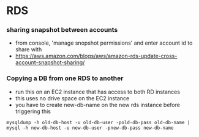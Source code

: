 RDS
===

### sharing snapshot between accounts
- from console, 'manage snopshot permissions' and enter account id to share with
- https://aws.amazon.com/blogs/aws/amazon-rds-update-cross-account-snapshot-sharing/

### Copying a DB from one RDS to another
- run this on an EC2 instance that has access to both RD instances
- this uses no drive space on the EC2 instance
- you have to create new-db-name on the new rds instance before triggering this

```
mysqldump -h old-db-host -u old-db-user -pold-db-pass old-db-name | mysql -h new-db-host -u new-db-user -pnew-db-pass new-db-name
```
